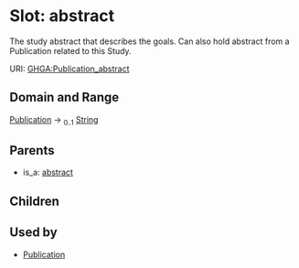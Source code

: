 
# Slot: abstract


The study abstract that describes the goals. Can also hold abstract from a Publication related to this Study.

URI: [GHGA:Publication_abstract](https://w3id.org/GHGA/Publication_abstract)


## Domain and Range

[Publication](Publication.md) &#8594;  <sub>0..1</sub> [String](types/String.md)

## Parents

 *  is_a: [abstract](abstract.md)

## Children


## Used by

 * [Publication](Publication.md)
